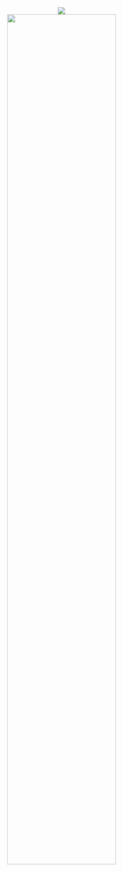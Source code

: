 <p align="center"> 
  <img src="https://komarev.com/ghpvc/?username=biitez">
  <br />
  <img src="https://pbs.twimg.com/profile_banners/941948817020157952/1637820955/1500x500" width="70%">
</p>
